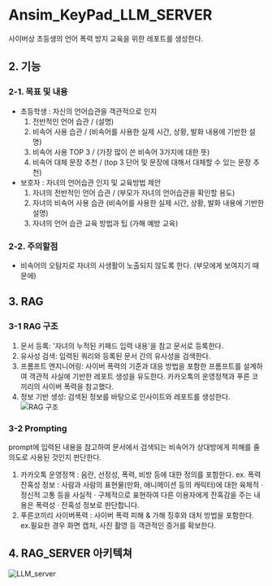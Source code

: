 # Ansim_KeyPad_LLM_SERVER
사이버상 초등생의 언어 폭력 방지 교육을 위한 레포트를 생성한다.

## 2. 기능
### 2-1. 목표 및 내용
  - 초등학생 : 자신의 언어습관을 객관적으로 인지
    1) 전반적인 언어 습관 / (설명) 
    2) 비속어 사용 습관 / (비속어를 사용한 실제 시간, 상황, 발화 내용에 기반한 설명) 
    3) 비속어 사용 TOP 3 / (가장 많이 쓴 비속어 3가지에 대한 뜻)
    4) 비속어 대체 문장 추천 / (top 3 단어 및 문장에 대해서 대체할 수 있는 문장 추천)
  - 보호자 : 자녀의 언어습관 인지 및 교육방법 제안
    1) 자녀의 전반적인 언어 습관 / (부모가 자녀의 언어습관을 확인할 용도)
    2) 자녀의 비속어 사용 습관 (비속어를 사용한 실제 시간, 상황, 발화 내용에 기반한 설명)
    3) 자녀의 언어 습관 교육 방법과 팁 (가해 예방 교육)
### 2-2. 주의할점
  - 비속어의 오탐지로 자녀의 사생활이 노출되지 않도록 한다. (부모에게 보여지기 때문에)

## 3. RAG
### 3-1 RAG 구조
  1) 문서 등록: '자녀의 누적된 키패드 입력 내용'을 참고 문서로 등록한다.
  2) 유사성 검색: 입력된 쿼리와 등록된 문서 간의 유사성을 검색한다.
  3) 프롬프트 엔지니어링: 사이버 폭력의 기준과 대응 방법을 포함한 프롬프트를 설계하여 객관적 사실에 기반한 레포트 생성을 유도한다. 카카오톡의 운영정책과 푸른 코끼리의 사이버 폭력을 참고했다.
  4) 정보 기반 생성: 검색된 정보를 바탕으로 인사이트와 레포트를 생성한다.
![RAG 구조](https://github.com/user-attachments/assets/73584a8e-139a-48b3-889a-e5c6e9664c62)
### 3-2 Prompting
  prompt에 입력된 내용을 참고하여 문서에서 검색되는 비속어가 상대방에게 피해를 줄 의도로 사용된 것인지 판단한다. 
  1) 카카오톡 운영정책 : 음란, 선정성, 폭력, 비방 등에 대한 정의를 포함한다.
     ex. 폭력 잔혹성 정보 : 사람과 사람의 표현물(만화, 애니메이션 등의 캐릭터)에 대한 육체적 · 정신적 고통 등을 사실적 · 구체적으로 표현하여 다른 이용자에게 잔혹감을 주는 내용은 폭력성 · 잔혹성 정보로 판단합니다.
  3) 푸른코끼리 사이버폭력 : 사이버 폭력 피해 & 가해 징후와 대처 방법을 포함한다.
     ex.필요한 경우 화면 캡처, 사진 촬영 등 객관적인 증거를 확보한다.
     
## 4. RAG_SERVER 아키텍쳐
![LLM_server](https://github.com/user-attachments/assets/d78133c8-f84f-431b-980e-d09a6a985aff)
